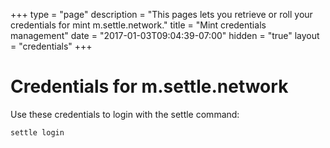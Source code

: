 +++
type = "page"
description = "This pages lets you retrieve or roll your credentials for mint m.settle.network."
title = "Mint credentials management"
date = "2017-01-03T09:04:39-07:00"
hidden = "true"
layout = "credentials"
+++

# Credentials for m.settle.network

Use these credentials to login with the settle command:

```
settle login
```

